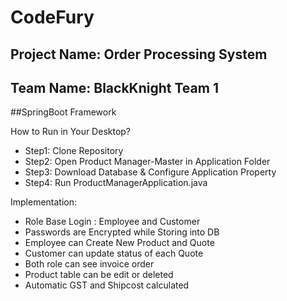 # CodeFury

## Project Name: Order Processing System
## Team Name: BlackKnight Team 1

##SpringBoot Framework

How to Run in Your Desktop?
- Step1: Clone Repository
- Step2: Open Product Manager-Master in Application Folder
- Step3: Download Database & Configure Application Property
- Step4: Run ProductManagerApplication.java

Implementation:
- Role Base Login : Employee and Customer
- Passwords are Encrypted while Storing into DB
- Employee can Create New Product and Quote
- Customer can update status of each Quote
- Both role can see invoice order
- Product table can be edit or deleted
- Automatic GST and Shipcost calculated 

